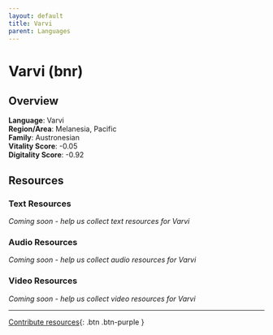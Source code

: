 ```yaml
---
layout: default
title: Varvi
parent: Languages
---
```


# Varvi (bnr)

## Overview

**Language**: Varvi  
**Region/Area**: Melanesia, Pacific  
**Family**: Austronesian  
**Vitality Score**: -0.05  
**Digitality Score**: -0.92  

## Resources

### Text Resources
*Coming soon - help us collect text resources for Varvi*

### Audio Resources
*Coming soon - help us collect audio resources for Varvi*

### Video Resources
*Coming soon - help us collect video resources for Varvi*

---

[Contribute resources](https://fairtrain.github.io/){: .btn .btn-purple }
